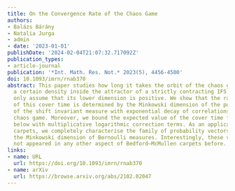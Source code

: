 ```yaml
---
title: On the Convergence Rate of the Chaos Game
authors:
- Balázs Bárány
- Natalia Jurga
- admin
- date: '2023-01-01'
publishDate: '2024-02-04T21:07:32.717092Z'
publication_types:
- article-journal
publication: '*Int. Math. Res. Not.* 2023(5), 4456-4500'
doi: 10.1093/imrn/rnab370
abstract: This paper studies how long it takes the orbit of the chaos game to reach
  a certain density inside the attractor of a strictly contracting IFS of which we
  only assume that its lower dimension is positive. We show that the rate of growth
  of this cover time is determined by the Minkowski dimension of the push-forward
  of the shift invariant measure with exponential decay of correlations driving the
  chaos game. Moreover, we bound the expected value of the cover time from above and
  below with multiplicative logarithmic correction terms. As an application, for Bedford–McMullen
  carpets, we completely characterise the family of probability vectors that minimise
  the Minkowski dimension of Bernoulli measures. Interestingly, these vectors have
  not appeared in any other aspect of Bedford–McMullen carpets before.
links:
- name: URL
  url: https://doi.org/10.1093/imrn/rnab370
- name: arXiv
  url: https://browse.arxiv.org/abs/2102.02047
---
```

